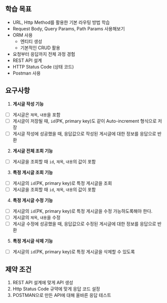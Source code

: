 ## 학습 목표
- URL, Http Method를 활용한 기본 라우팅 방법 학습
- Request Body, Query Params, Path Params 사용해보기
- ORM 사용
    - 엔티티 생성
    - 기본적인 CRUD 활용
- 요청부터 응답까지 전체 과정 경험
- REST API 설계
- HTTP Status Code (상태 코드)
- Postman 사용

## 요구사항
1. **게시글 작성 기능**
- [ ] 게시글은 `제목`, `내용`을 포함
- [ ] 게시글이 저장될 때, `id`(PK, primary key)도 같이 Auto-increment 형식으로 저장
- [ ] 게시글 작성에 성공했을 때, 응답값으로 작성된 게시글에 대한 정보를 응답으로 반환

2. **게시글 전체 조회 기능**
- [ ] 게시글을 조회할 때 `id`, `제목`, `내용`의 값이 포함

3. **특정 게시글 조회 기능**
- [ ] 게시글의 `id`(PK, primary key)로 특정 게시글을 조회
- [ ] 게시글을 조회할 때 `id`, `제목`, `내용`의 값이 포함

4. **특정 게시글 수정 기능**
- [ ] 게시글의 `id`(PK, primary key)로 특정 게시글을 수정 가능하도록해야 한다.
- [ ] 게시글의 `제목`, `내용`을 수정
- [ ] 게시글 수정에 성공했을 때, 응답값으로 수정된 게시글에 대한 정보를 응답으로 반환

5. **특정 게시글 삭제 기능**
- [ ] 게시글의 `id`(PK, primary key)로 특정 게시글을 삭제할 수 있도록

## 제약 조건
1. REST API 설계에 맞게 API 생성
2. Http Status Code 규약에 맞게 응답 코드 설정
3. POSTMAN으로 만든 API에 대해 올바른 응답 테스트